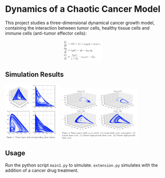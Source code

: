 # Dynamics of a Chaotic Cancer Model
This project studies a three-dimensional dynamical cancer growth model, containing the interaction between tumor cells, healthy tissue cells and immune cells (anti-tumor effector cells):
<div style="text-align:center"><img src="/images/eq.png" alt="workflow" width=25% /></div>

## Simulation Results
<p float="left">
  <img src="/images/chaos.png" width=35% />
  <img src="/images/vary_a.png" width=50% /> 
</p>

## Usage
Run the python script ```main1.py``` to simulate. ```extension.py``` simulates with the addition of a cancer drug treatment. 
